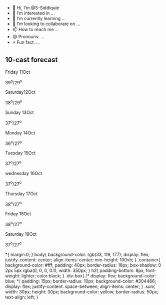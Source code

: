 - 👋 Hi, I’m @S-Siddiquie
- 👀 I’m interested in ...
- 🌱 I’m currently learning ...
- 💞️ I’m looking to collaborate on ...
- 📫 How to reach me ...
- 😄 Pronouns: ...
- ⚡ Fun fact: ...

<!---
S-Siddiquie/S-Siddiquie is a ✨ special ✨ repository because its `README.md` (this file) appears on your GitHub profile.
You can click the Preview link to take a look at your changes.
--->
<!DOCTYPE html>
<html lang="en">
<head>
    <meta charset="UTF-8">
    <meta name="viewport" content="width=device-width, initial-scale=1.0">
    <link rel="stylesheet" type="text/css" href="weather.css">
    <title>Weather Update</title>
</head>
<body>
    <div class="container">
        <h2>10-cast forecast</h2>
        <div class="div-box">
            <p>Friday 11Oct</p>
            <div class="sun"></div>
            <p>39<sup>o</sup>/29<sup>o</sup></p>
        </div>
        <div class="div-box">
            <p>Saturday12Oct</p>
            <div class="sun"></div>
            <p>38<sup>o</sup>/29<sup>o</sup></p>
        </div>
        <div class="div-box">
            <p>Sunday 13Oct</p>
            <div class="sun"></div>
            <p>37<sup>o</sup>/27<sup>o</sup></p>
        </div>
        <div class="div-box">
            <p>Monday 14Oct</p>
            <div class="sun"></div>
            <p>36<sup>o</sup>/27<sup>o</sup></p>
        </div>
        <div class="div-box">
            <p>Tuesday 15Oct</p>
            <div class="sun"></div>
            <p>37<sup>o</sup>/27<sup>o</sup></p>
        </div>
        <div class="div-box">
            <p>wednesday 16Oct</p>
            <div class="sun"></div>
            <p>37<sup>o</sup>/27<sup>o</sup></p>
        </div>
        <div class="div-box">
            <p>Thursday 17Oct</p>
            <div class="sun"></div>
            <p>38<sup>o</sup>/27<sup>o</sup></p>
        </div>
        <div class="div-box">
            <p>Friday 18Oct</p>
            <div class="sun"></div>
            <p>38<sup>o</sup>/27<sup>o</sup></p>
        </div>
        <div class="div-box">
            <p>Saturday 19Oct</p>
            <div class="sun"></div>
            <p>37<sup>o</sup>/27<sup>o</sup></p>
        </div>
    </div>
</body>
</html>
*{
   margin:0;
}
body{
    background-color: rgb(33, 119, 177);
    display: flex;
    justify-content: center;
    align-items: center;
    min-height: 100vh;
}
.container{
    background-color: #fff;
    padding: 40px;
    border-radius: 16px;
    box-shadow: 0 2px 5px rgba(0, 0, 0, 0.1);
    width: 350px;
  }
h2{
   padding-bottom: 8px;
   font-weight: lighter;
   color:black;
}
.div-box{
    /* display: flex;
    background-color: blue; */
    padding: 15px;
    border-radius: 10px;
    background-color: #304466;
    display: flex;
    justify-content: space-between;
    align-items: center;    
}
.sun{
    width: 30px;
    height: 30px;
    background-color: yellow;
    border-radius: 50px;
    text-align: left;
}
